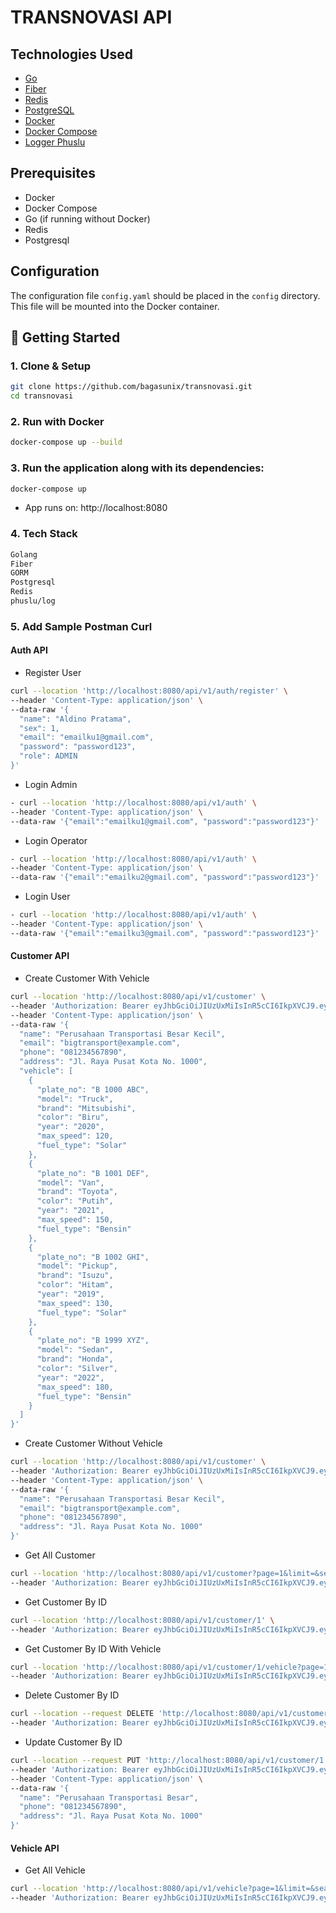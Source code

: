 # TRANSNOVASI API


## Technologies Used

- [Go](https://golang.org/)
- [Fiber](github.com/gofiber/fiber/v2)
- [Redis](https://redis.io/)
- [PostgreSQL](https://www.postgresql.org/)
- [Docker](https://www.docker.com/)
- [Docker Compose](https://docs.docker.com/compose/)
- [Logger Phuslu](github.com/phuslu/log)

## Prerequisites

- Docker
- Docker Compose
- Go (if running without Docker)
- Redis
- Postgresql

## Configuration

The configuration file `config.yaml` should be placed in the `config` directory. This file will be mounted into the Docker container.

## 🚀 Getting Started

### 1. Clone & Setup
```bash
git clone https://github.com/bagasunix/transnovasi.git
cd transnovasi
```
### 2. Run with Docker
```bash
docker-compose up --build
```
### 3. Run the application along with its dependencies:
```sh
docker-compose up
```
- App runs on: http://localhost:8080

### 4. Tech Stack
```bash
Golang
Fiber
GORM
Postgresql
Redis
phuslu/log
```

### 5. Add Sample Postman Curl
#### Auth API
- Register User
```bash
curl --location 'http://localhost:8080/api/v1/auth/register' \
--header 'Content-Type: application/json' \
--data-raw '{
  "name": "Aldino Pratama",
  "sex": 1,
  "email": "emailku1@gmail.com",
  "password": "password123",
  "role": ADMIN
}'
```
- Login Admin
```bash
- curl --location 'http://localhost:8080/api/v1/auth' \
--header 'Content-Type: application/json' \
--data-raw '{"email":"emailku1@gmail.com", "password":"password123"}'
```
- Login Operator
```bash
- curl --location 'http://localhost:8080/api/v1/auth' \
--header 'Content-Type: application/json' \
--data-raw '{"email":"emailku2@gmail.com", "password":"password123"}'
```
- Login User
```bash
- curl --location 'http://localhost:8080/api/v1/auth' \
--header 'Content-Type: application/json' \
--data-raw '{"email":"emailku3@gmail.com", "password":"password123"}'
```
#### Customer API
- Create Customer With Vehicle
```bash
curl --location 'http://localhost:8080/api/v1/customer' \
--header 'Authorization: Bearer eyJhbGciOiJIUzUxMiIsInR5cCI6IkpXVCJ9.eyJ1c2VyIjp7ImlkIjoiMSIsIm5hbWUiOiJBbGRpbm8gUHJhdGFtYSBCYWdhc2thcmEiLCJzZXgiOiIxIiwiZW1haWwiOiJhbGRpbm9wcmF0YW1hMTVAZ21haWwuY29tIiwicm9sZSI6IkFETUlOIiwiaXNfYWN0aXZlIjoiMSIsImNyZWF0ZWRfYXQiOiIwMDAxLTAxLTAxVDAwOjAwOjAwWiJ9LCJleHAiOjE3NTc2MjI5NDV9.37oDXiK--6-anBWYT-Zq5E2jyntpMNY7GEiQ4wW3hExdXw9Y17WWDW0PRSdS3icFTOy9OmxZMsSz8vfocZZBdg' \
--header 'Content-Type: application/json' \
--data-raw '{
  "name": "Perusahaan Transportasi Besar Kecil",
  "email": "bigtransport@example.com",
  "phone": "081234567890",
  "address": "Jl. Raya Pusat Kota No. 1000",
  "vehicle": [
    {
      "plate_no": "B 1000 ABC",
      "model": "Truck",
      "brand": "Mitsubishi",
      "color": "Biru",
      "year": "2020",
      "max_speed": 120,
      "fuel_type": "Solar"
    },
    {
      "plate_no": "B 1001 DEF",
      "model": "Van",
      "brand": "Toyota",
      "color": "Putih",
      "year": "2021",
      "max_speed": 150,
      "fuel_type": "Bensin"
    },
    {
      "plate_no": "B 1002 GHI",
      "model": "Pickup",
      "brand": "Isuzu",
      "color": "Hitam",
      "year": "2019",
      "max_speed": 130,
      "fuel_type": "Solar"
    },
    {
      "plate_no": "B 1999 XYZ",
      "model": "Sedan",
      "brand": "Honda",
      "color": "Silver",
      "year": "2022",
      "max_speed": 180,
      "fuel_type": "Bensin"
    }
  ]
}'
```
- Create Customer Without Vehicle
```bash
curl --location 'http://localhost:8080/api/v1/customer' \
--header 'Authorization: Bearer eyJhbGciOiJIUzUxMiIsInR5cCI6IkpXVCJ9.eyJ1c2VyIjp7ImlkIjoiMSIsIm5hbWUiOiJBbGRpbm8gUHJhdGFtYSBCYWdhc2thcmEiLCJzZXgiOiIxIiwiZW1haWwiOiJhbGRpbm9wcmF0YW1hMTVAZ21haWwuY29tIiwicm9sZSI6IkFETUlOIiwiaXNfYWN0aXZlIjoiMSIsImNyZWF0ZWRfYXQiOiIwMDAxLTAxLTAxVDAwOjAwOjAwWiJ9LCJleHAiOjE3NTc2MjI5NDV9.37oDXiK--6-anBWYT-Zq5E2jyntpMNY7GEiQ4wW3hExdXw9Y17WWDW0PRSdS3icFTOy9OmxZMsSz8vfocZZBdg' \
--header 'Content-Type: application/json' \
--data-raw '{
  "name": "Perusahaan Transportasi Besar Kecil",
  "email": "bigtransport@example.com",
  "phone": "081234567890",
  "address": "Jl. Raya Pusat Kota No. 1000"
}'
```
- Get All Customer
```bash
curl --location 'http://localhost:8080/api/v1/customer?page=1&limit=&search' \
--header 'Authorization: Bearer eyJhbGciOiJIUzUxMiIsInR5cCI6IkpXVCJ9.eyJ1c2VyIjp7ImlkIjoiMSIsIm5hbWUiOiJBbGRpbm8gUHJhdGFtYSBCYWdhc2thcmEiLCJzZXgiOiIxIiwiZW1haWwiOiJhbGRpbm9wcmF0YW1hMTVAZ21haWwuY29tIiwicm9sZSI6IkFETUlOIiwiaXNfYWN0aXZlIjoiMSIsImNyZWF0ZWRfYXQiOiIwMDAxLTAxLTAxVDAwOjAwOjAwWiJ9LCJleHAiOjE3NTc2MjI5NDV9.37oDXiK--6-anBWYT-Zq5E2jyntpMNY7GEiQ4wW3hExdXw9Y17WWDW0PRSdS3icFTOy9OmxZMsSz8vfocZZBdg'
```
- Get Customer By ID
```bash
curl --location 'http://localhost:8080/api/v1/customer/1' \
--header 'Authorization: Bearer eyJhbGciOiJIUzUxMiIsInR5cCI6IkpXVCJ9.eyJ1c2VyIjp7ImlkIjoiMSIsIm5hbWUiOiJBbGRpbm8gUHJhdGFtYSBCYWdhc2thcmEiLCJzZXgiOiIxIiwiZW1haWwiOiJhbGRpbm9wcmF0YW1hMTVAZ21haWwuY29tIiwicm9sZSI6IkFETUlOIiwiaXNfYWN0aXZlIjoiMSIsImNyZWF0ZWRfYXQiOiIwMDAxLTAxLTAxVDAwOjAwOjAwWiJ9LCJleHAiOjE3NTc2MjI5NDV9.37oDXiK--6-anBWYT-Zq5E2jyntpMNY7GEiQ4wW3hExdXw9Y17WWDW0PRSdS3icFTOy9OmxZMsSz8vfocZZBdg'
```
- Get Customer By ID With Vehicle
```bash
curl --location 'http://localhost:8080/api/v1/customer/1/vehicle?page=1&limit=&search' \
--header 'Authorization: Bearer eyJhbGciOiJIUzUxMiIsInR5cCI6IkpXVCJ9.eyJ1c2VyIjp7ImlkIjoiMSIsIm5hbWUiOiJBbGRpbm8gUHJhdGFtYSBCYWdhc2thcmEiLCJzZXgiOiIxIiwiZW1haWwiOiJhbGRpbm9wcmF0YW1hMTVAZ21haWwuY29tIiwicm9sZSI6IkFETUlOIiwiaXNfYWN0aXZlIjoiMSIsImNyZWF0ZWRfYXQiOiIwMDAxLTAxLTAxVDAwOjAwOjAwWiJ9LCJleHAiOjE3NTc2MjI5NDV9.37oDXiK--6-anBWYT-Zq5E2jyntpMNY7GEiQ4wW3hExdXw9Y17WWDW0PRSdS3icFTOy9OmxZMsSz8vfocZZBdg'
```
- Delete Customer By ID
```bash
curl --location --request DELETE 'http://localhost:8080/api/v1/customer/1' \
--header 'Authorization: Bearer eyJhbGciOiJIUzUxMiIsInR5cCI6IkpXVCJ9.eyJ1c2VyIjp7ImlkIjoiMSIsIm5hbWUiOiJBbGRpbm8gUHJhdGFtYSBCYWdhc2thcmEiLCJzZXgiOiIxIiwiZW1haWwiOiJhbGRpbm9wcmF0YW1hMTVAZ21haWwuY29tIiwicm9sZSI6IkFETUlOIiwiaXNfYWN0aXZlIjoiMSIsImNyZWF0ZWRfYXQiOiIwMDAxLTAxLTAxVDAwOjAwOjAwWiJ9LCJleHAiOjE3NTc2MjI5NDV9.37oDXiK--6-anBWYT-Zq5E2jyntpMNY7GEiQ4wW3hExdXw9Y17WWDW0PRSdS3icFTOy9OmxZMsSz8vfocZZBdg'
```
- Update Customer By ID
```bash
curl --location --request PUT 'http://localhost:8080/api/v1/customer/1' \
--header 'Authorization: Bearer eyJhbGciOiJIUzUxMiIsInR5cCI6IkpXVCJ9.eyJ1c2VyIjp7ImlkIjoiMSIsIm5hbWUiOiJBbGRpbm8gUHJhdGFtYSBCYWdhc2thcmEiLCJzZXgiOiIxIiwiZW1haWwiOiJhbGRpbm9wcmF0YW1hMTVAZ21haWwuY29tIiwicm9sZSI6IkFETUlOIiwiaXNfYWN0aXZlIjoiMSIsImNyZWF0ZWRfYXQiOiIwMDAxLTAxLTAxVDAwOjAwOjAwWiJ9LCJleHAiOjE3NTc2MjI5NDV9.37oDXiK--6-anBWYT-Zq5E2jyntpMNY7GEiQ4wW3hExdXw9Y17WWDW0PRSdS3icFTOy9OmxZMsSz8vfocZZBdg'\
--header 'Content-Type: application/json' \
--data-raw '{
  "name": "Perusahaan Transportasi Besar",
  "phone": "081234567890",
  "address": "Jl. Raya Pusat Kota No. 1000"
}'
```
#### Vehicle API
- Get All Vehicle
```bash
curl --location 'http://localhost:8080/api/v1/vehicle?page=1&limit=&search&customer_id=51' \
--header 'Authorization: Bearer eyJhbGciOiJIUzUxMiIsInR5cCI6IkpXVCJ9.eyJ1c2VyIjp7ImlkIjoiMSIsIm5hbWUiOiJBbGRpbm8gUHJhdGFtYSBCYWdhc2thcmEiLCJzZXgiOiIxIiwiZW1haWwiOiJhbGRpbm9wcmF0YW1hMTVAZ21haWwuY29tIiwicm9sZSI6IkFETUlOIiwiaXNfYWN0aXZlIjoiMSIsImNyZWF0ZWRfYXQiOiIwMDAxLTAxLTAxVDAwOjAwOjAwWiJ9LCJleHAiOjE3NTc2MjI5NDV9.37oDXiK--6-anBWYT-Zq5E2jyntpMNY7GEiQ4wW3hExdXw9Y17WWDW0PRSdS3icFTOy9OmxZMsSz8vfocZZBdg'
```
